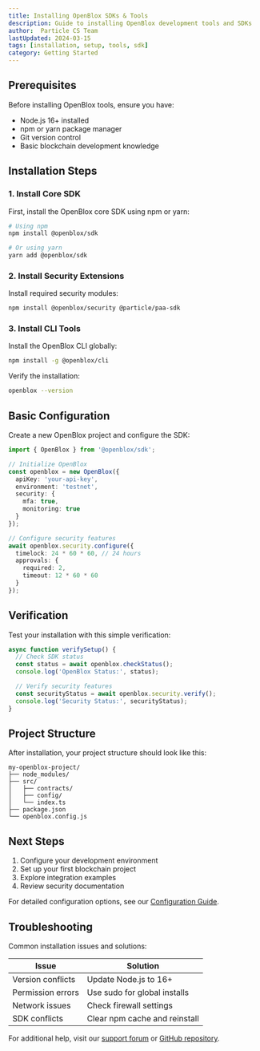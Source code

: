 ```yaml
---
title: Installing OpenBlox SDKs & Tools
description: Guide to installing OpenBlox development tools and SDKs
author:  Particle CS Team
lastUpdated: 2024-03-15
tags: [installation, setup, tools, sdk]
category: Getting Started
---
```


## Prerequisites

Before installing OpenBlox tools, ensure you have:
- Node.js 16+ installed
- npm or yarn package manager
- Git version control
- Basic blockchain development knowledge

## Installation Steps

### 1. Install Core SDK

First, install the OpenBlox core SDK using npm or yarn:

```bash
# Using npm
npm install @openblox/sdk

# Or using yarn
yarn add @openblox/sdk
```

### 2. Install Security Extensions

Install required security modules:

```bash
npm install @openblox/security @particle/paa-sdk
```

### 3. Install CLI Tools

Install the OpenBlox CLI globally:

```bash
npm install -g @openblox/cli
```

Verify the installation:

```bash
openblox --version
```

## Basic Configuration

Create a new OpenBlox project and configure the SDK:

```typescript
import { OpenBlox } from '@openblox/sdk';

// Initialize OpenBlox
const openblox = new OpenBlox({
  apiKey: 'your-api-key',
  environment: 'testnet',
  security: {
    mfa: true,
    monitoring: true
  }
});

// Configure security features
await openblox.security.configure({
  timelock: 24 * 60 * 60, // 24 hours
  approvals: {
    required: 2,
    timeout: 12 * 60 * 60
  }
});
```

## Verification

Test your installation with this simple verification:

```typescript
async function verifySetup() {
  // Check SDK status
  const status = await openblox.checkStatus();
  console.log('OpenBlox Status:', status);

  // Verify security features
  const securityStatus = await openblox.security.verify();
  console.log('Security Status:', securityStatus);
}
```

## Project Structure

After installation, your project structure should look like this:

```
my-openblox-project/
├── node_modules/
├── src/
│   ├── contracts/
│   ├── config/
│   └── index.ts
├── package.json
└── openblox.config.js
```

## Next Steps

1. Configure your development environment
2. Set up your first blockchain project
3. Explore integration examples
4. Review security documentation

For detailed configuration options, see our [Configuration Guide](../configuration/config-options.md).

## Troubleshooting

Common installation issues and solutions:

| Issue | Solution |
|-------|----------|
| Version conflicts | Update Node.js to 16+ |
| Permission errors | Use sudo for global installs |
| Network issues | Check firewall settings |
| SDK conflicts | Clear npm cache and reinstall |

For additional help, visit our [support forum](https://forum.openblox.org) or [GitHub repository](https://github.com/openblox/sdk). 
